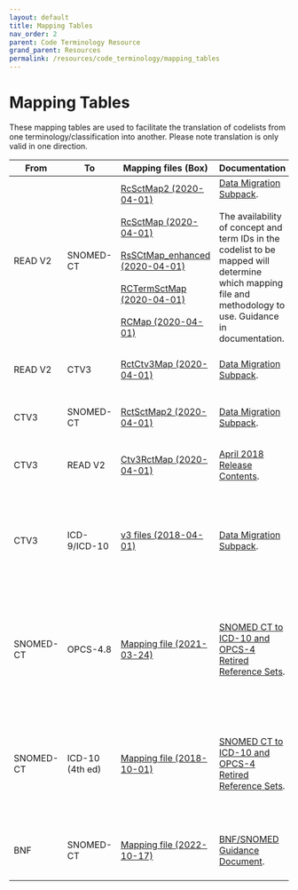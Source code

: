 ```yaml
---
layout: default
title: Mapping Tables
nav_order: 2
parent: Code Terminology Resource
grand_parent: Resources
permalink: /resources/code_terminology/mapping_tables
---
```


# Mapping Tables

These mapping tables are used to facilitate the translation of codelists from one terminology/classification into another. Please note translation is only valid in one direction.


| From | To | Mapping files (Box) | Documentation | Source |
| --- | --- | --- | --- | --- |
| READ V2 | SNOMED-CT | [RcSctMap2 (2020-04-01)](https://hdruk.app.box.com/file/1037487316847)<br><br>[RcSctMap (2020-04-01)](https://hdruk.app.box.com/file/1037487039479)<br><br>[RsSCtMap_enhanced (2020-04-01)](https://hdruk.app.box.com/file/1037490920256)<br><br>[RCTermSctMap (2020-04-01)](https://hdruk.app.box.com/file/1037487084578)<br><br>[RCMap (2020-04-01)](https://hdruk.app.box.com/file/1037487634013) | <a href="https://hdruk.app.box.com/file/1037487029225" target="_blank">Data Migration Subpack</a>.<br><br>The availability of concept and term IDs in the codelist to be mapped will determine which mapping file and methodology to use. Guidance in documentation. | <a href="https://isd.digital.nhs.uk/trud/users/guest/filters/0/categories/9/items/9/releases" target="_blank">NHS Data Migration - TRUD</a> |
| READ V2 | CTV3 | [RctCtv3Map (2020-04-01)](https://hdruk.app.box.com/file/1037487065886) | <a href="https://hdruk.app.box.com/file/1037489098360" target="_blank">Data Migration Subpack</a>. | <a href="https://isd.digital.nhs.uk/trud/users/guest/filters/0/categories/9/items/9/releases" target="_blank">NHS Data Migration - TRUD</a> |
| CTV3 | SNOMED-CT | [RctSctMap2 (2020-04-01)](https://hdruk.app.box.com/file/1037490082512) | <a href="https://hdruk.app.box.com/file/1037488080376" target="_blank">Data Migration Subpack</a>. | <a href="https://isd.digital.nhs.uk/trud/users/guest/filters/0/categories/9/items/9/releases" target="_blank">NHS Data Migration - TRUD</a> |
| CTV3 | READ V2 | [Ctv3RctMap (2020-04-01)](https://hdruk.app.box.com/file/1037484381812) | <a href="https://hdruk.app.box.com/file/1037482613089" target="_blank">April 2018 Release Contents</a>. | <a href="https://isd.digital.nhs.uk/trud/users/guest/filters/0/categories/9/items/9/releases" target="_blank">NHS Data Migration - TRUD</a> |
| CTV3 | ICD-9/ICD-10 | [v3 files (2018-04-01)](https://hdruk.app.box.com/folder/176838169027) | <a href="https://hdruk.app.box.com/file/1037486354814" target="_blank">Data Migration Subpack</a>. | <a href="https://isd.digital.nhs.uk/trud/users/guest/filters/0/categories/9/items/255/releases" target="_blank">NHS UK Read Codes Clinical Terms Version 3, Cross Maps - TRUD </a> |
| SNOMED-CT | OPCS-4.8 | [Mapping file (2021-03-24)](https://hdruk.app.box.com/file/1037492547115) | <a href="https://hdruk.app.box.com/file/1037482006410" target="_blank">SNOMED CT to ICD-10 and OPCS-4 Retired Reference Sets</a>. | <a href="https://isd.digital.nhs.uk/trud/users/guest/filters/0/categories/26/items/439/releases" target="_blank">SNOMED CT UK Clinical Edition Cross-map Historical Files, RF2: Full - TRUD  </a> |
| SNOMED-CT | ICD-10 (4th ed) | [Mapping file (2018-10-01)](https://hdruk.app.box.com/file/1037607499241) | <a href="https://hdruk.app.box.com/file/1037600604744" target="_blank">SNOMED CT to ICD-10 and OPCS-4 Retired Reference Sets</a>. | <a href="https://isd.digital.nhs.uk/trud/users/guest/filters/0/categories/26/items/439/releases" target="_blank">SNOMED CT UK Clinical Edition Cross-map Historical Files, RF2: Full - TRUD  </a> |
| BNF | SNOMED-CT | [Mapping file (2022-10-17)](https://hdruk.app.box.com/file/1054128120695) | <a href="https://hdruk.app.box.com/file/1054131830717" target="_blank">BNF/SNOMED Guidance Document</a>. | <a href="https://www.nhsbsa.nhs.uk/prescription-data/understanding-our-data/bnf-snomed-mapping" target="_blank">BNF SNOMED mapping - NHSBSA  </a> |
